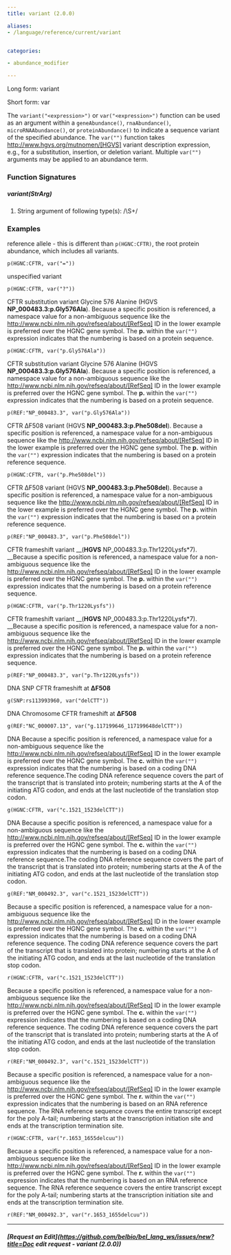 ```yaml
---
title: variant (2.0.0)

aliases:
- /language/reference/current/variant


categories:

- abundance_modifier

---
```

<!-- COMPUTER GENERATED PAGE!!! DO NOT EDIT DIRECTLY  -->
<!--    must be changed in scripts/templates.py which is processed by scripts/update_refs.py -->

Long form: variant

Short form: var

The `variant("<expression>")` or `var("<expression>")` function can be used as an argument within a `geneAbundance()`, `rnaAbundance()`, `microRNAAbundance()`, or `proteinAbundance()` to indicate a sequence variant of the specified abundance. The `var("")` function takes http://www.hgvs.org/mutnomen/[HGVS] variant description expression, e.g., for a substitution, insertion, or deletion variant. Multiple `var("")` arguments may be applied to an abundance term.




### Function Signatures

##### variant(StrArg)

1. String argument of following type(s): /\S+/



### Examples


reference allele - this is different than `p(HGNC:CFTR)`, the root protein abundance, which includes all variants.

    p(HGNC:CFTR, var("="))


unspecified variant

    p(HGNC:CFTR, var("?"))


CFTR substitution variant Glycine 576 Alanine (HGVS __NP_000483.3:p.Gly576Ala__). Because a specific position is referenced, a namespace value for a non-ambiguous sequence like the http://www.ncbi.nlm.nih.gov/refseq/about/[RefSeq] ID in the lower example is preferred over the HGNC gene symbol. The __p.__ within the `var("")` expression indicates that the numbering is based on a protein sequence.

    p(HGNC:CFTR, var("p.Gly576Ala"))


CFTR substitution variant Glycine 576 Alanine (HGVS __NP_000483.3:p.Gly576Ala__). Because a specific position is referenced, a namespace value for a non-ambiguous sequence like the http://www.ncbi.nlm.nih.gov/refseq/about/[RefSeq] ID in the lower example is preferred over the HGNC gene symbol. The __p.__ within the `var("")` expression indicates that the numbering is based on a protein sequence.

    p(REF:"NP_000483.3", var("p.Gly576Ala"))


CFTR ΔF508 variant (HGVS __NP_000483.3:p.Phe508del__). Because a specific position is referenced, a namespace value for a non-ambiguous sequence like the http://www.ncbi.nlm.nih.gov/refseq/about/[RefSeq] ID in the lower example is preferred over the HGNC gene symbol. The __p.__ within the `var("")` expression indicates that the numbering is based on a protein reference sequence.

    p(HGNC:CFTR, var("p.Phe508del"))


CFTR ΔF508 variant (HGVS __NP_000483.3:p.Phe508del__). Because a specific position is referenced, a namespace value for a non-ambiguous sequence like the http://www.ncbi.nlm.nih.gov/refseq/about/[RefSeq] ID in the lower example is preferred over the HGNC gene symbol. The __p.__ within the `var("")` expression indicates that the numbering is based on a protein reference sequence.

    p(REF:"NP_000483.3", var("p.Phe508del"))


CFTR frameshift variant __(__HGVS__ NP_000483.3:p.Thr1220Lysfs*7). __Because a specific position is referenced, a namespace value for a non-ambiguous sequence like the http://www.ncbi.nlm.nih.gov/refseq/about/[RefSeq] ID in the lower example is preferred over the HGNC gene symbol. The __p.__ within the `var("")` expression indicates that the numbering is based on a protein reference sequence.

    p(HGNC:CFTR, var("p.Thr1220Lysfs"))


CFTR frameshift variant __(__HGVS__ NP_000483.3:p.Thr1220Lysfs*7). __Because a specific position is referenced, a namespace value for a non-ambiguous sequence like the http://www.ncbi.nlm.nih.gov/refseq/about/[RefSeq] ID in the lower example is preferred over the HGNC gene symbol. The __p.__ within the `var("")` expression indicates that the numbering is based on a protein reference sequence.

    p(REF:"NP_000483.3", var("p.Thr1220Lysfs"))


DNA SNP CFTR frameshift at __ΔF508__

    g(SNP:rs113993960, var("delCTT"))


DNA Chromosome CFTR frameshift at __ΔF508__

    g(REF:"NC_000007.13", var("g.117199646_117199648delCTT"))


DNA Because a specific position is referenced, a namespace value for a non-ambiguous sequence like the http://www.ncbi.nlm.nih.gov/refseq/about/[RefSeq] ID in the lower example is preferred over the HGNC gene symbol. The __c.__ within the `var("")` expression indicates that the numbering is based on a coding DNA reference sequence.The coding DNA reference sequence covers the part of the transcript that is translated into protein; numbering starts at the A of the initiating ATG codon, and ends at the last nucleotide of the translation stop codon.

    g(HGNC:CFTR, var("c.1521_1523delCTT"))


DNA Because a specific position is referenced, a namespace value for a non-ambiguous sequence like the http://www.ncbi.nlm.nih.gov/refseq/about/[RefSeq] ID in the lower example is preferred over the HGNC gene symbol. The __c.__ within the `var("")` expression indicates that the numbering is based on a coding DNA reference sequence.The coding DNA reference sequence covers the part of the transcript that is translated into protein; numbering starts at the A of the initiating ATG codon, and ends at the last nucleotide of the translation stop codon.

    g(REF:"NM_000492.3", var("c.1521_1523delCTT"))


Because a specific position is referenced, a namespace value for a non-ambiguous sequence like the http://www.ncbi.nlm.nih.gov/refseq/about/[RefSeq] ID in the lower example is preferred over the HGNC gene symbol. The __c.__ within the `var("")` expression indicates that the numbering is based on a coding DNA reference sequence. The coding DNA reference sequence covers the part of the transcript that is translated into protein; numbering starts at the A of the initiating ATG codon, and ends at the last nucleotide of the translation stop codon.

    r(HGNC:CFTR, var("c.1521_1523delCTT"))


Because a specific position is referenced, a namespace value for a non-ambiguous sequence like the http://www.ncbi.nlm.nih.gov/refseq/about/[RefSeq] ID in the lower example is preferred over the HGNC gene symbol. The __c.__ within the `var("")` expression indicates that the numbering is based on a coding DNA reference sequence. The coding DNA reference sequence covers the part of the transcript that is translated into protein; numbering starts at the A of the initiating ATG codon, and ends at the last nucleotide of the translation stop codon.

    r(REF:"NM_000492.3", var("c.1521_1523delCTT"))


Because a specific position is referenced, a namespace value for a non-ambiguous sequence like the http://www.ncbi.nlm.nih.gov/refseq/about/[RefSeq] ID in the lower example is preferred over the HGNC gene symbol. The __r.__ within the `var("")` expression indicates that the numbering is based on an RNA reference sequence. The RNA reference sequence covers the entire transcript except for the poly A-tail; numbering starts at the transcription initiation site and ends at the transcription termination site.

    r(HGNC:CFTR, var("r.1653_1655delcuu"))


Because a specific position is referenced, a namespace value for a non-ambiguous sequence like the http://www.ncbi.nlm.nih.gov/refseq/about/[RefSeq] ID in the lower example is preferred over the HGNC gene symbol. The __r.__ within the `var("")` expression indicates that the numbering is based on an RNA reference sequence. The RNA reference sequence covers the entire transcript except for the poly A-tail; numbering starts at the transcription initiation site and ends at the transcription termination site.

    r(REF:"NM_000492.3", var("r.1653_1655delcuu"))



---
##### [Request an Edit](https://github.com/belbio/bel_lang_ws/issues/new?title=Doc edit request - variant (2.0.0))